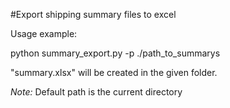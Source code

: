 #Export shipping summary files to excel

Usage example:

python summary_export.py -p ./path_to_summarys

"summary.xlsx" will be created in the given folder.

*Note:*
Default path is the current directory